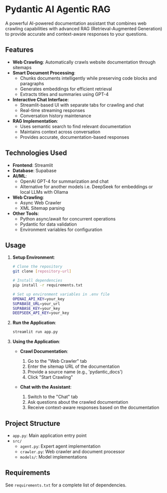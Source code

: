 # Pydantic AI Agentic RAG

A powerful AI-powered documentation assistant that combines web crawling capabilities with advanced RAG (Retrieval-Augmented Generation) to provide accurate and context-aware responses to your questions.

## Features

- **Web Crawling**: Automatically crawls website documentation through sitemaps
- **Smart Document Processing**: 
  - Chunks documents intelligently while preserving code blocks and paragraphs
  - Generates embeddings for efficient retrieval
  - Extracts titles and summaries using GPT-4
- **Interactive Chat Interface**:
  - Streamlit-based UI with separate tabs for crawling and chat
  - Real-time streaming responses
  - Conversation history maintenance
- **RAG Implementation**:
  - Uses semantic search to find relevant documentation
  - Maintains context across conversation
  - Provides accurate, documentation-based responses

## Technologies Used

- **Frontend**: Streamlit
- **Database**: Supabase
- **AI/ML**:
  - OpenAI GPT-4 for summarization and chat
  - Alternative for another models i.e. DeepSeek for embeddings or local LLMs with Ollama
- **Web Crawling**:
  - Async Web Crawler
  - XML Sitemap parsing
- **Other Tools**:
  - Python async/await for concurrent operations
  - Pydantic for data validation
  - Environment variables for configuration

## Usage

1. **Setup Environment**:
   ```bash
   # Clone the repository
   git clone [repository-url]
   
   # Install dependencies
   pip install -r requirements.txt
   
   # Set up environment variables in .env file
   OPENAI_API_KEY=your_key
   SUPABASE_URL=your_url
   SUPABASE_KEY=your_key
   DEEPSEEK_API_KEY=your_key
   ```

2. **Run the Application**:
   ```bash
   streamlit run app.py
   ```

3. **Using the Application**:
   - **Crawl Documentation**:
     1. Go to the "Web Crawler" tab
     2. Enter the sitemap URL of the documentation
     3. Provide a source name (e.g., 'pydantic_docs')
     4. Click "Start Crawling"
   
   - **Chat with the Assistant**:
     1. Switch to the "Chat" tab
     2. Ask questions about the crawled documentation
     3. Receive context-aware responses based on the documentation

## Project Structure

- `app.py`: Main application entry point
- `src/`
  - `agent.py`: Expert agent implementation
  - `crawler.py`: Web crawler and document processor
  - `models/`: Model implementations

## Requirements

See `requirements.txt` for a complete list of dependencies.